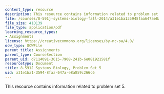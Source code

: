 ```yaml
---
content_type: resource
description: This resource contains information related to problem set 5.
file: /courses/8-591j-systems-biology-fall-2014/a31e1ba135948faa647ae8a859c266c6_MIT8_591JF14_ProblemSet5.pdf
file_size: 418139
file_type: application/pdf
learning_resource_types:
- Assignments
license: https://creativecommons.org/licenses/by-nc-sa/4.0/
ocw_type: OCWFile
parent_title: Assignments
parent_type: CourseSection
parent_uid: d7114091-3615-7908-241b-6e081921581f
resourcetype: Document
title: 8.591J Systems Biology, Problem Set 5
uid: a31e1ba1-3594-8faa-647a-e8a859c266c6
---
```

This resource contains information related to problem set 5.